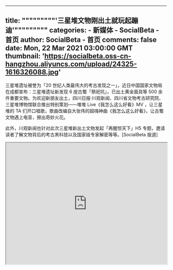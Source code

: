 
---
title: """""""""'三星堆文物刚出土就玩起蹦迪'"""""""""
categories: 
    - 新媒体
    - SocialBeta - 首页
author: SocialBeta - 首页
comments: false
date: Mon, 22 Mar 2021 03:00:00 GMT
thumbnail: 'https://socialbeta.oss-cn-hangzhou.aliyuncs.com/upload/24325-1616326088.jpg'
---

<div>   
<p>三星堆遗址被誉为「20 世纪人类最伟大的考古发现之一」，近日中国国家文物局在成都宣布：三星堆遗址新发现 6 座古蜀「祭祀坑」，已出土黄金面具等 500 余件重要文物。为欢迎新朋友出土，四川日报·川观新闻、四川省文物考古研究院、三星堆博物馆联合推出特别策划——堆堆 Live《我怎么这么好看》MV ，让三星堆的 TA 们开口唱歌，歌曲改编自大张伟的超嗨神曲《我怎么这么好看》，让古蜀文物遇上电音，擦出奇妙火花。
</p>此外，川观新闻也针对此次三星堆新出土文物发起「再醒惊天下」H5 专题，邀请读者了解文物背后的考古黑科技以及国家级专家解密等等。[SocialBeta 报道]<p><iframe width="100%" height="380" src="https://v.qq.com/txp/iframe/player.html?vid=j3235ib3v2r"></iframe>
</p><p><img src="https://socialbeta.oss-cn-hangzhou.aliyuncs.com/upload/24325-1616326088.jpg" alt referrerpolicy="no-referrer"></p>  
</div>
            